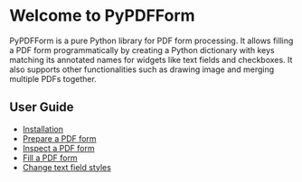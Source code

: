 # Welcome to PyPDFForm

PyPDFForm is a pure Python library for PDF form processing. It allows filling a PDF form programmatically by creating 
a Python dictionary with keys matching its annotated names for widgets like text fields and checkboxes. It also 
supports other functionalities such as drawing image and merging multiple PDFs together.

## User Guide

* [Installation](install.md)
* [Prepare a PDF form](prepare.md)
* [Inspect a PDF form](inspect.md)
* [Fill a PDF form](fill.md)
* [Change text field styles](style.md)
